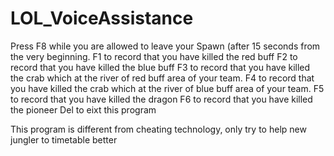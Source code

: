 # LOL_VoiceAssistance

Press F8 while you are allowed to leave your Spawn (after 15 seconds from the very beginning.
F1 to record that you have killed the red buff
F2 to record that you have killed the blue buff
F3 to record that you have killed the crab which at the river of red buff area of your team.
F4 to record that you have killed the crab which at the river of blue buff area of your team.
F5 to record that you have killed the dragon
F6 to record that you have killed the pioneer
Del to eixt this program

This program is different from cheating technology, only try to help new jungler to  timetable better
